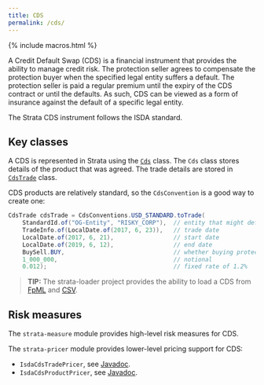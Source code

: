 ```yaml
---
title: CDS
permalink: /cds/
---
```


{% include macros.html %}

A Credit Default Swap (CDS) is a financial instrument that provides the ability to manage credit risk.
The protection seller agrees to compensate the protection buyer when the specified legal entity suffers a default.
The protection seller is paid a regular premium until the expiry of the CDS contract or until the defaults.
As such, CDS can be viewed as a form of insurance against the default of a specific legal entity.

The Strata CDS instrument follows the ISDA standard.


## Key classes

A CDS is represented in Strata using the [`Cds`]({{site.baseurl}}/apidocs/com/opengamma/strata/product/credit/Cds.html) class.
The `Cds` class stores details of the product that was agreed.
The trade details are stored in [`CdsTrade`]({{site.baseurl}}/apidocs/com/opengamma/strata/product/credit/CdsTrade.html) class.

CDS products are relatively standard, so the `CdsConvention` is a good way to create one:

```java
CdsTrade cdsTrade = CdsConventions.USD_STANDARD.toTrade(
    StandardId.of("OG-Entity", "RISKY_CORP"),  // entity that might default
    TradeInfo.of(LocalDate.of(2017, 6, 23)),   // trade date
    LocalDate.of(2017, 6, 21),                 // start date
    LocalDate.of(2019, 6, 12),                 // end date
    BuySell.BUY,                               // whether buying protection, or selling it
    1_000_000,                                 // notional
    0.012);                                    // fixed rate of 1.2%
```

> **TIP:** The strata-loader project provides the ability to load a CDS
from [FpML]({{site.baseurl}}/fpml_loader) and [CSV]({{site.baseurl}}/trade_loader_cds).


## Risk measures

The `strata-measure` module provides high-level risk measures for CDS.

The `strata-pricer` module provides lower-level pricing support for CDS:

* `IsdaCdsTradePricer`, see [Javadoc]({{site.baseurl}}/apidocs/com/opengamma/strata/pricer/credit/IsdaCdsTradePricer.html).
* `IsdaCdsProductPricer`, see [Javadoc]({{site.baseurl}}/apidocs/com/opengamma/strata/pricer/credit/IsdaCdsProductPricer.html).
